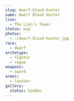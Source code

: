 ```yaml
---
slug: dwarf-blood-hunter
name: Dwarf Blood Hunter
line:
  - The Lion's Tower
status: wip
photos:
  - ./dwarf-blood-hunter.jpg
race:
  - dwarf
archetype:
  - fighter
  - rogue
weapons:
  - sword
armor:
  - leather
gallery:
  status: hidden
---
```

